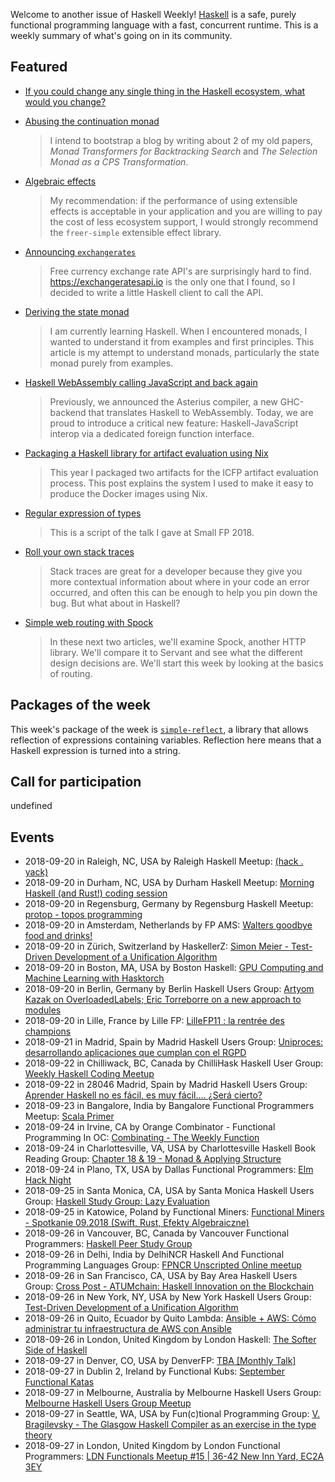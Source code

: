 <!-- 2018-09-20 unpublished -->

Welcome to another issue of Haskell Weekly!
[Haskell](https://haskell-lang.org) is a safe, purely functional programming language with a fast, concurrent runtime.
This is a weekly summary of what's going on in its community.

## Featured

-   [If you could change any single thing in the Haskell ecosystem, what would you change?](https://np.reddit.com/r/haskell/comments/9fefoe/if_you_had_the_ultimate_power_and_could_change/)

-   [Abusing the continuation monad](https://julesh.com/2016/09/22/abusing-the-continuation-monad/)

    > I intend to bootstrap a blog by writing about 2 of my old papers, *Monad Transformers for Backtracking Search* and *The Selection Monad as a CPS Transformation*.

-   [Algebraic effects](https://mail.haskell.org/pipermail/haskell-cafe/2018-September/129992.html)

    > My recommendation: if the performance of using extensible effects is acceptable in your application and you are willing to pay the cost of less ecosystem support, I would strongly recommend the `freer-simple` extensible effect library.

-   [Announcing `exchangerates`](https://cs-syd.eu/posts/2018-09-14-exchangerates)

    > Free currency exchange rate API's are surprisingly hard to find. <https://exchangeratesapi.io> is the only one that I found, so I decided to write a little Haskell client to call the API.

-   [Deriving the state monad](https://medium.com/@narasimha.gm/deriving-the-state-monad-bb5730bf8848)

    > I am currently learning Haskell. When I encountered monads, I wanted to understand it from examples and first principles. This article is my attempt to understand monads, particularly the state monad purely from examples.

-   [Haskell WebAssembly calling JavaScript and back again](https://www.tweag.io/posts/2018-09-12-asterius-ffi.html)

    > Previously, we announced the Asterius compiler, a new GHC-backend that translates Haskell to WebAssembly. Today, we are proud to introduce a critical new feature: Haskell-JavaScript interop via a dedicated foreign function interface.

-   [Packaging a Haskell library for artifact evaluation using Nix](https://mpickering.github.io/posts/2018-09-19-nix-artefacts.html)

    > This year I packaged two artifacts for the ICFP artifact evaluation process. This post explains the system I used to make it easy to produce the Docker images using Nix.

-   [Regular expression of types](http://oleg.fi/gists/posts/2018-09-13-regular-expressions-of-types.html)

    > This is a script of the talk I gave at Small FP 2018.

-   [Roll your own stack traces](https://www.michaelpj.com/blog/2018/09/16/roll-your-own-stacktraces.html)

    > Stack traces are great for a developer because they give you more contextual information about where in your code an error occurred, and often this can be enough to help you pin down the bug. But what about in Haskell?

-   [Simple web routing with Spock](https://mmhaskell.com/blog/2018/9/17/simple-web-routing-with-spock)

    > In these next two articles, we'll examine Spock, another HTTP library. We'll compare it to Servant and see what the different design decisions are. We'll start this week by looking at the basics of routing.

## Packages of the week

This week's package of the week is [`simple-reflect`](https://hackage.haskell.org/package/simple-reflect-0.3.3),
a library that allows reflection of expressions containing variables.
Reflection here means that a Haskell expression is turned into a string.

## Call for participation

undefined

## Events

- 2018-09-20 in Raleigh, NC, USA by Raleigh Haskell Meetup: [(hack . yack)](https://www.meetup.com/Raleigh-Haskell-Meetup/events/254283619/)
- 2018-09-20 in Durham, NC, USA by Durham Haskell Meetup: [Morning Haskell (and Rust!) coding session](https://www.meetup.com/Durham-Haskell-Meetup/events/254683854/)
- 2018-09-20 in Regensburg, Germany by Regensburg Haskell Meetup: [protop - topos programming](https://www.meetup.com/Regensburg-Haskell-Meetup/events/254249690/)
- 2018-09-20 in Amsterdam, Netherlands by FP AMS: [Walters goodbye food and drinks!](https://www.meetup.com/fp-ams/events/254617177/)
- 2018-09-20 in Zürich, Switzerland by HaskellerZ: [Simon Meier - Test-Driven Development of a Unification Algorithm](https://www.meetup.com/HaskellerZ/events/254538726/)
- 2018-09-20 in Boston, MA, USA by Boston Haskell: [GPU Computing and Machine Learning with Hasktorch](https://www.meetup.com/Boston-Haskell/events/254672553/)
- 2018-09-20 in Berlin, Germany by Berlin Haskell Users Group: [Artyom Kazak on OverloadedLabels; Eric Torreborre on a new approach to modules](https://www.meetup.com/berlinhug/events/253674434/)
- 2018-09-20 in Lille, France by Lille FP: [LilleFP11 : la rentrée des champions ](https://www.meetup.com/Lille-FP/events/254473617/)
- 2018-09-21 in Madrid, Spain by Madrid Haskell Users Group: [Uniproces: desarrollando aplicaciones que cumplan con el RGPD ](https://www.meetup.com/Haskell-MAD/events/254310290/)
- 2018-09-22 in Chilliwack, BC, Canada by ChilliHask Haskell User Group: [Weekly Haskell Coding Meetup](https://www.meetup.com/BC-HUG/events/254744900/)
- 2018-09-22 in 28046 Madrid, Spain by Madrid Haskell Users Group: [Aprender Haskell no es fácil, es muy fácil.... ¿Será cierto?](https://www.meetup.com/Haskell-MAD/events/254042798/)
- 2018-09-23 in Bangalore, India by Bangalore Functional Programmers Meetup: [Scala Primer](https://www.meetup.com/Bangalore-Functional-Programmers-Meetup/events/253727118/)
- 2018-09-24 in Irvine, CA by Orange Combinator - Functional Programming In OC: [Combinating - The Weekly Function](https://www.meetup.com/orange-combinator/events/254810138/)
- 2018-09-24 in Charlottesville, VA, USA by Charlottesville Haskell Book Reading Group: [Chapter 18 & 19 - Monad & Applying Structure](https://www.meetup.com/Charlottesville-Haskell-Book-Reading-Group/events/254312788/)
- 2018-09-24 in Plano, TX, USA by Dallas Functional Programmers: [Elm Hack Night](https://www.meetup.com/Dallas-Functional-Programmers/events/253890679/)
- 2018-09-25 in Santa Monica, CA, USA by Santa Monica Haskell Users Group: [Haskell Study Group: Lazy Evaluation](https://www.meetup.com/santa-monica-haskell/events/254677873/)
- 2018-09-25 in Katowice, Poland by Functional Miners: [Functional Miners - Spotkanie 09.2018 (Swift, Rust, Efekty Algebraiczne)](https://www.meetup.com/Functional-Miners/events/254549595/)
- 2018-09-26 in Vancouver, BC, Canada by Vancouver Functional Programmers: [Haskell Peer Study Group](https://www.meetup.com/Vancouver-Functional-Programmers/events/254423144/)
- 2018-09-26 in Delhi, India by DelhiNCR Haskell And Functional Programming Languages Group: [FPNCR Unscripted Online meetup](https://www.meetup.com/DelhiNCR-Haskell-And-Functional-Programming-Languages-Group/events/253968499/)
- 2018-09-26 in San Francisco, CA, USA by Bay Area Haskell Users Group: [Cross Post - ATUMchain: Haskell Innovation on the Blockchain](https://www.meetup.com/Bay-Area-Haskell-Users-Group/events/254809161/)
- 2018-09-26 in New York, NY, USA by New York Haskell Users Group: [Test-Driven Development of a Unification Algorithm](https://www.meetup.com/NY-Haskell/events/254584461/)
- 2018-09-26 in Quito, Ecuador by Quito Lambda: [Ansible + AWS: Cómo administrar tu infraestructura de AWS con Ansible](https://www.meetup.com/Quito-Lambda-Meetup/events/253080141/)
- 2018-09-26 in London, United Kingdom by London Haskell: [The Softer Side of Haskell](https://www.meetup.com/London-Haskell/events/254816370/)
- 2018-09-27 in Denver, CO, USA by DenverFP: [TBA [Monthly Talk]](https://www.meetup.com/denverfp/events/254204993/)
- 2018-09-27 in Dublin 2, Ireland by Functional Kubs: [September Functional Katas](https://www.meetup.com/FunctionalKubs/events/254817474/)
- 2018-09-27 in Melbourne, Australia by Melbourne Haskell Users Group: [Melbourne Haskell Users Group Meetup](https://www.meetup.com/Melbourne-Haskell-Users-Group/events/253965269/)
- 2018-09-27 in Seattle, WA, USA by Fun(c)tional Programming Group: [V. Bragilevsky - The Glasgow Haskell Compiler as an exercise in the type theory](https://www.meetup.com/fun-c-group/events/252633333/)
- 2018-09-27 in London, United Kingdom by London Functional Programmers: [LDN Functionals Meetup #15 | 36-42 New Inn Yard, EC2A 3EY](https://www.meetup.com/London-Functionals/events/254679448/)
